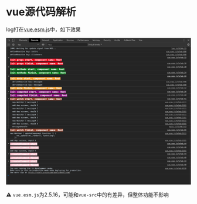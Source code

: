 # vue源代码解析

log打在[vue.esm.js](./node_modules/vue/dist/vue.esm.js)中，如下效果

![](./static/console.png)

⚠️ `vue.esm.js`为2.5.16，可能和`vue-src`中的有差异，但整体功能不影响
